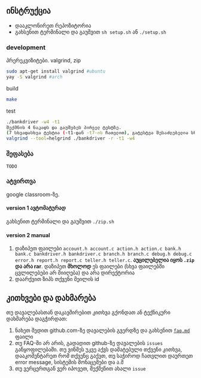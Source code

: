 ## ინსტრუქცია
- დააკლონირეთ რეპოზიტორია
- გახსენით ტერმინალი და გაუშვით `sh setup.sh` ან `./setup.sh`

### development

პრერეკვიზიტები. valgrind, zip 

```sh
sudo apt-get install valgrind #ubuntu
yay -S valgrind #arch
```

build

```sh
make
```

test

```sh
./bankdriver -w4 -t1  
შექმნის 4 ნაკადს და გაუშვბეს პირველ ტესტზე.  
(7 სხვადასხვა ტესტია (-t1-დან -t7-ის ჩათვლით), გატესტვა შესაძლებელია სხვადასხვა რაოდენობის ნაკადზე.)  
valgrind --tool=helgrind ./bankdriver -r -t1 -w4
```
### შეფასება
`TODO`

### ატვირთვა
google classroom-ზე.

#### version 1 ავტომატურად
გახსენით ტერმინალი და გაუშვით `./zip.sh`

#### version 2 manual
1. დაზიპეთ ფაილები 
`account.h account.c action.h action.c bank.h bank.c bankdriver.h bankdriver.c branch.h branch.c debug.h debug.c error.h report.h report.c teller.h teller.c`. **აუცილებელია იყოს `.zip` და არა rar**. დაზიპეთ **მხოლოდ** ეს ფაილები (სხვა ფაილებში ცვლილებები არ მიიღება) და არა დირექტორია
2. დაარქვით ზიპს თქვენი მეილის id


## კითხვები და დახმარება
თუ დავალებასთან დაკავშირებით კითხვა გქონდათ ან ტექნიკური დახმარება დაგჭირდათ:
1. ნახეთ შედით github.com-ზე დავალების გვერდზე და გახსენით [`faq.md`](./faq.md) ფაილი
2. თუ FAQ-ში არ არის, გადადით github-ზე დავალების `issues` განყოფილებაში. თუ ვინმეს უკვე აქვს დამატებული თქვენი კითხვა, დააკომენტარეთ რომ თქვენც გაქვთ, თუ საჭიროდ ჩათვლით დაურთეთ error message, სისტემის მონაცემები და ა.შ
3. თუ ვერცერთგან ვერ იპოვეთ, შექმენით ახალი `issue`

